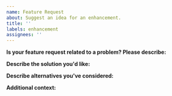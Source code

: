 ```yaml
---
name: Feature Request
about: Suggest an idea for an enhancement.
title: ''
labels: enhancement
assignees: ''
---
```


<!-- FEATURE REQUESTS THAT ARE NOT FILLED OUT COMPLETELY WILL BE CLOSED AUTOMATICALLY WITHOUT WARNING AND WILL NOT RECEIVE A RESPONSE. THE FORM IS HERE FOR A REASON. :). -->
<!-- Please ensure you read the documentation before creating a feature request to ensure the functionality doesn't already exist. -->

**Is your feature request related to a problem? Please describe:**
<!-- A clear and concise description of what the problem is or what use case you would like to see supported. e.g. I'm always frustrated when [...] -->

**Describe the solution you'd like:**
<!-- A clear and concise description of what you want to happen. -->

**Describe alternatives you've considered:**
<!-- A clear and concise description of any alternative solutions or features you've considered. -->

**Additional context:**
<!-- Add any other context or screenshots about the feature request here. -->

<!-- Click the "Preview" tab before you submit to ensure the formatting is correct. -->
